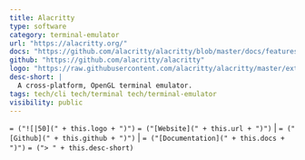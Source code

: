 ```yaml
---
title: Alacritty
type: software
category: terminal-emulator
url: "https://alacritty.org/"
docs: "https://github.com/alacritty/alacritty/blob/master/docs/features.md"
github: "https://github.com/alacritty/alacritty"
logo: "https://raw.githubusercontent.com/alacritty/alacritty/master/extra/logo/compat/alacritty-term%2Bscanlines.png"
desc-short: |
  A cross-platform, OpenGL terminal emulator.
tags: tech/cli tech/terminal tech/terminal-emulator
visibility: public
---
```

`= ("![|50](" + this.logo + ")")` `= ("[Website](" + this.url + ")")` |  `= ("[Github](" + this.github + ")")` | `= ("[Documentation](" + this.docs + ")")`
`= ("> " + this.desc-short)`
